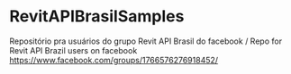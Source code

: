 # RevitAPIBrasilSamples
Repositório pra usuários do grupo Revit API Brasil do facebook / Repo for Revit API Brazil users on facebook https://www.facebook.com/groups/1766576276918452/
